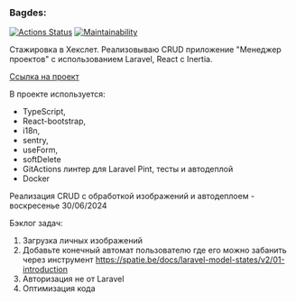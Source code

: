 ### Bagdes:
[![Actions Status](https://github.com/kabatsyura/laravel_1/actions/workflows/lint-test-deploy.yml/badge.svg)](https://github.com/kabatsyura/laravel_1/actions)
[![Maintainability](https://api.codeclimate.com/v1/badges/8735c1c0c03976c3438c/maintainability)](https://codeclimate.com/github/kabatsyura/laravel_1/maintainability)

Стажировка в Хекслет. Реализовываю CRUD приложение "Менеджер проектов" с использованием Laravel, React с Inertia.

[Ссылка на проект](http://158.160.146.162/)

В проекте используется:
+ TypeScript, 
+ React-bootstrap, 
+ i18n,
+ sentry,
+ useForm,
+ softDelete
+ GitActions линтер для Laravel Pint, тесты и автодеплой
+ Docker

Реализация CRUD с обработкой изображений и автодеплоем - воскресенье 30/06/2024

Бэклог задач:
1. Загрузка личных изображений
2. Добавьте конечный автомат пользователю где его можно забанить через инструмент https://spatie.be/docs/laravel-model-states/v2/01-introduction
3. Авторизация не от Laravel
4. Оптимизация кода
